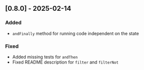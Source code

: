 ## [0.8.0] - 2025-02-14
### Added
- `andFinally` method for running code independent on the state

### Fixed
- Added missing tests for `andThen`
- Fixed README description for `filter` and `filterNot`
